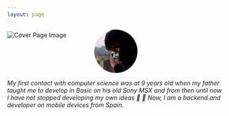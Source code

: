 ```yaml
---
layout: page
---
```


<div style="position: relative; margin-bottom:3%;">
   <img src="/img/coverPage.jpg" alt="Cover Page Image" />
   <img style="display:block; margin:auto; width:20%; margin-top:-4%;" src="/img/avatarFace.png" alt="Avatar Image"/>
</div>

*My first contact with computer science was at 9 years old when my father taught me to develop in Basic on his old Sony MSX and from then until now I have not stopped developing my own ideas :space_invader: :space_invader: Now, I am a backend and developer on mobile devices from Spain.*
